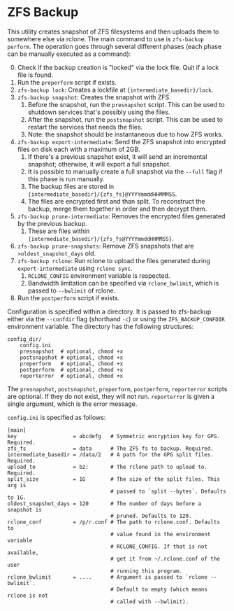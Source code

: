 ZFS Backup
==========

This utility creates snapshot of ZFS filesystems and then uploads them to
somewhere else via rclone. The main command to use is `zfs-backup perform`. The
operation goes through several different phases (each phase can be manually
executed as a command):

0. Check if the backup creation is "locked" via the lock file. Quit if a lock
   file is found.
1. Run the `preperform` script if exists.
2. `zfs-backup lock`: Creates a lockfile at `{intermediate_basedir}/lock`.
3. `zfs-backup snapshot`: Creates the snapshot with ZFS.
    1. Before the snapshot, run the `presnapshot` script. This can be used to
       shutdown services that's possibly using the files.
    2. After the snapshot, run the `postsnapshot` script. This can be used to
       restart the services that needs the files.
    3. Note: the snapshot should be instantaneous due to how ZFS works.
4. `zfs-backup export-intermediate`: Send the ZFS snapshot into encrypted files
    on disk each with a maximum of 2GB.
    1. If there's a previous snapshot exist, it will send an incremental
       snapshot; otherwise, it will export a full snapshot.
    2. It is possible to manually create a full snapshot via the `--full` flag
       if this phase is run manually.
    3. The backup files are stored in `{intermediate_basedir}/{zfs_fs}@YYYYmmddHHMMMSS`.
    4. The files are encrypted first and than split. To reconstruct the backup,
       merge them together in order and then decrypt them.
5. `zfs-backup prune-intermediate`: Removes the encrypted files generated by
   the previous backup.
   1. These are files within `{intermediate_basedir}/{zfs_fs@YYYYmmddHHMMSS}`.
6. `zfs-backup prune-snapshots`: Remove ZFS snapshots that are
   `>oldest_snapshot_days` old.
7. `zfs-backup rclone`: Run rclone to upload the files generated during
   `export-intermediate` using `rclone sync`. 
   1. `RCLONE_CONFIG` environment variable is respected.
   2. Bandwidth limitation can be specified via `rclone_bwlimit`, which is
      passed to `--bwlimit` of rclone.
8. Run the `postperform` script if exists.

Configuration is specified within a directory. It is passed to zfs-backup 
either via the `--confdir` flag (shorthand `-c`) or using the 
`ZFS_BACKUP_CONFDIR` environment variable. The directory has the following 
structures:

```
config_dir/
    config.ini
    presnapshot  # optional, chmod +x
    postsnapshot # optional, chmod +x
    preperform   # optional, chmod +x
    postperform  # optional, chmod +x
    reporterror  # optional, chmod +x
```

The `presnapshot`, `postsnapshot`, `preperform`, `postperform`, `reporterror`
scripts are optional. If they do not exist, they will not run. `reporterror` is
given a single argument, which is the error message.

`config.ini` is specified as follows:

```
[main]
key                  = abcdefg   # Symmetric encryption key for GPG. Required.
zfs_fs               = data      # The ZFS fs to backup. Required.
intermediate_basedir = /data/2   # A path for the GPG split files. Required.
upload_to            = b2:       # The rclone path to upload to. Required.
split_size           = 1G        # The size of the split files. This arg is 
                                 # passed to `split --bytes`. Defaults to 1G.
oldest_snapshot_days = 120       # The number of days before a snapshot is
                                 # pruned. Defaults to 120. 
rclone_conf          = /p/r.conf # The path to rclone.conf. Defaults to 
                                 # value found in the environment variable
                                 # RCLONE_CONFIG. If that is not available, 
                                 # get it from ~/.rclone.conf of the user 
                                 # running this program.
rclone_bwlimit       = ....      # Argument is passed to `rclone --bwlimit`.
                                 # Default to empty (which means rclone is not
                                 # called with --bwlimit).
```
